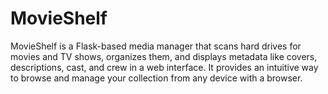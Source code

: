 # MovieShelf
MovieShelf is a Flask-based media manager that scans hard drives for movies and TV shows, organizes them, and displays metadata like covers, descriptions, cast, and crew in a web interface. It provides an intuitive way to browse and manage your collection from any device with a browser.
